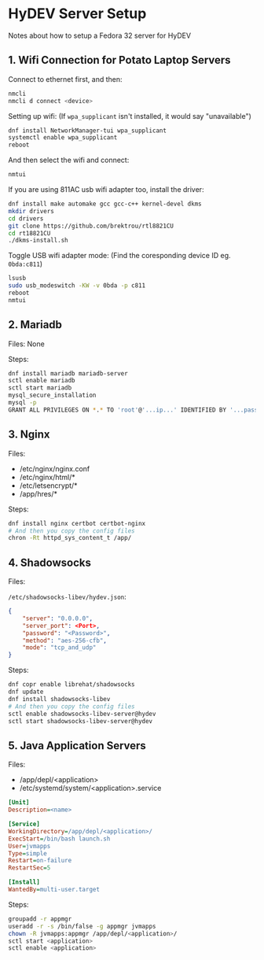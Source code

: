 # HyDEV Server Setup
Notes about how to setup a Fedora 32 server for HyDEV

## 1. Wifi Connection for Potato Laptop Servers

Connect to ethernet first, and then:

```bash
nmcli
nmcli d connect <device>
```

Setting up wifi:
(If `wpa_supplicant` isn't installed, it would say "unavailable")

```bash
dnf install NetworkManager-tui wpa_supplicant
systemctl enable wpa_supplicant
reboot
```

And then select the wifi and connect:

```bash
nmtui
```

If you are using 811AC usb wifi adapter too, install the driver:

```bash
dnf install make automake gcc gcc-c++ kernel-devel dkms
mkdir drivers
cd drivers
git clone https://github.com/brektrou/rtl8821CU
cd rt18821CU
./dkms-install.sh
```

Toggle USB wifi adapter mode: (Find the coresponding device ID eg. `0bda:c811`)

```bash
lsusb
sudo usb_modeswitch -KW -v 0bda -p c811
reboot
nmtui
```

## 2. Mariadb

Files: None

Steps:

```bash
dnf install mariadb mariadb-server
sctl enable mariadb
sctl start mariadb
mysql_secure_installation
mysql -p
GRANT ALL PRIVILEGES ON *.* TO 'root'@'...ip...' IDENTIFIED BY '...password...' WITH GRANT OPTION;
```

## 3. Nginx

Files:

* /etc/nginx/nginx.conf
* /etc/nginx/html/*
* /etc/letsencrypt/*
* /app/hres/*

Steps:

```bash
dnf install nginx certbot certbot-nginx
# And then you copy the config files
chron -Rt httpd_sys_content_t /app/
```

## 4. Shadowsocks

Files:

`/etc/shadowsocks-libev/hydev.json`:

```json
{
    "server": "0.0.0.0",
    "server_port": <Port>,
    "password": "<Password>",
    "method": "aes-256-cfb",
    "mode": "tcp_and_udp"
}
```

Steps:

```bash
dnf copr enable librehat/shadowsocks
dnf update
dnf install shadowsocks-libev
# And then you copy the config files
sctl enable shadowsocks-libev-server@hydev
sctl start shadowsocks-libev-server@hydev
```

## 5. Java Application Servers

Files:

* /app/depl/\<application\>
* /etc/systemd/system/\<application\>.service

```ini
[Unit]
Description=<name>

[Service]
WorkingDirectory=/app/depl/<application>/
ExecStart=/bin/bash launch.sh
User=jvmapps
Type=simple
Restart=on-failure
RestartSec=5

[Install]
WantedBy=multi-user.target
```

Steps:

```bash
groupadd -r appmgr
useradd -r -s /bin/false -g appmgr jvmapps
chown -R jvmapps:appmgr /app/depl/<application>/
sctl start <application>
sctl enable <application>
```
